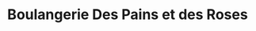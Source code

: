 ---
title: "Boulangerie Des Pains et des Roses"
url: /trois-rivieres/boulangerie-des-pains-et-des-roses/
shop: Bäckerei
---